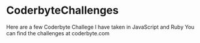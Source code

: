 CoderbyteChallenges
=================

Here are a few Coderbyte Challege I have taken in JavaScript and Ruby
You can find the challenges at coderbyte.com

